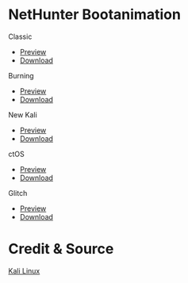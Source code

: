 # NetHunter Bootanimation
Classic
- [Preview](https://i.ibb.co/CzJ69bT/Classic-Net-Hunter.gif)
- [Download](https://raw.githubusercontent.com/AxFrds/NetHunter-Bootanimation/master/Magisk/Classic-NetHunter.zip)

Burning
- [Preview](https://i.ibb.co/GRVCNXC/Burning-Net-Hunter.gif)
- [Download](https://raw.githubusercontent.com/AxFrds/NetHunter-Bootanimation/master/Magisk/Burning-NetHunter.zip)

New Kali
- [Preview](https://i.ibb.co/yX3z0Tt/New-Kali-Net-Hunter.gif)
- [Download](https://raw.githubusercontent.com/AxFrds/NetHunter-Bootanimation/master/Magisk/New_Kali-NetHunter.zip)

ctOS
- [Preview](https://i.ibb.co/c3Ds5m5/ct-OS-Net-Hunter.gif)
- [Download](https://raw.githubusercontent.com/AxFrds/NetHunter-Bootanimation/master/Magisk/ctOS-NetHunter.zip)

Glitch
- [Preview](https://i.ibb.co/L8CqgXv/Glitch-Net-Hunter.gif)
- [Download](https://raw.githubusercontent.com/AxFrds/NetHunter-Bootanimation/master/Magisk/Glitch-NetHunter.zip)

# Credit & Source
[Kali Linux](https://gitlab.com/kalilinux/nethunter/apps/kali-nethunter-bootanimation)
